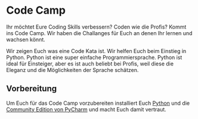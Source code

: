 # Code Camp
Ihr möchtet Eure Coding Skills verbessern? Coden wie die Profis? Kommt ins Code Camp. Wir haben die Challanges 
für Euch an denen Ihr lernen und wachsen könnt.

Wir zeigen Euch was eine Code Kata ist. Wir helfen Euch beim Einstieg in Python. Python ist eine super einfache 
Programmiersprache. Python ist ideal für Einsteiger, aber es ist auch beliebt bei Profis, weil diese die 
Eleganz und die Möglichkeiten der Sprache schätzen.

## Vorbereitung
Um Euch für das Code Camp vorzubereiten installiert Euch [Python](https://www.python.org/downloads/windows/) 
und die [Community Edition von PyCharm](https://www.jetbrains.com/pycharm/download/#section=windows) und macht Euch damit vertraut. 

   